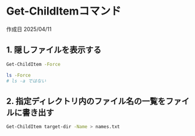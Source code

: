 # Get-ChildItemコマンド

作成日 2025/04/11

## 1. 隠しファイルを表示する

```bash
Get-ChildItem -Force

ls -Force
# ls -a ではない
```

## 2. 指定ディレクトリ内のファイル名の一覧をファイルに書き出す

```bash
Get-ChildItem target-dir -Name > names.txt
```
